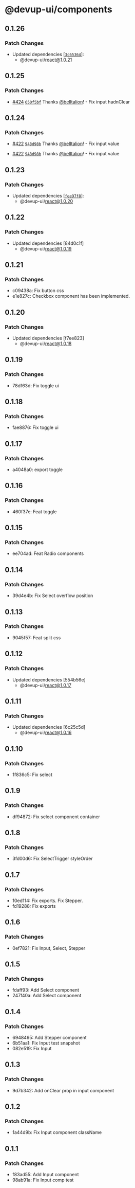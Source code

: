 # @devup-ui/components

## 0.1.26

### Patch Changes

- Updated dependencies [[`3c65364`](https://github.com/dev-five-git/devup-ui/commit/3c65364125cea6e3582562b99a9b71291fc6f8c2)]:
  - @devup-ui/react@1.0.21

## 0.1.25

### Patch Changes

- [#424](https://github.com/dev-five-git/devup-ui/pull/424) [`650f5bf`](https://github.com/dev-five-git/devup-ui/commit/650f5bf75b514b8ab8e699a0bd401c0d979a7301) Thanks [@belltalion](https://github.com/belltalion)! - Fix input hadnClear

## 0.1.24

### Patch Changes

- [#422](https://github.com/dev-five-git/devup-ui/pull/422) [`948d98b`](https://github.com/dev-five-git/devup-ui/commit/948d98b9082ef098784e522cdddc4e164083dfcc) Thanks [@belltalion](https://github.com/belltalion)! - Fix input value

- [#422](https://github.com/dev-five-git/devup-ui/pull/422) [`948d98b`](https://github.com/dev-five-git/devup-ui/commit/948d98b9082ef098784e522cdddc4e164083dfcc) Thanks [@belltalion](https://github.com/belltalion)! - Fix input value

## 0.1.23

### Patch Changes

- Updated dependencies [[`fee97f8`](https://github.com/dev-five-git/devup-ui/commit/fee97f8a3d79b9a4c62858deb8e1aea8c609e3a2)]:
  - @devup-ui/react@1.0.20

## 0.1.22

### Patch Changes

- Updated dependencies [84d0c1f]
  - @devup-ui/react@1.0.19

## 0.1.21

### Patch Changes

- c09438a: Fix button css
- e1e827c: Checkbox component has been implemented.

## 0.1.20

### Patch Changes

- Updated dependencies [f7ee823]
  - @devup-ui/react@1.0.18

## 0.1.19

### Patch Changes

- 78df63d: Fix toggle ui

## 0.1.18

### Patch Changes

- fae8876: Fix toggle ui

## 0.1.17

### Patch Changes

- a4048a0: export toggle

## 0.1.16

### Patch Changes

- 460f37e: Feat toggle

## 0.1.15

### Patch Changes

- ee704ad: Feat Radio components

## 0.1.14

### Patch Changes

- 39d4e4b: Fix Select overflow position

## 0.1.13

### Patch Changes

- 9045f57: Feat split css

## 0.1.12

### Patch Changes

- Updated dependencies [554b56e]
  - @devup-ui/react@1.0.17

## 0.1.11

### Patch Changes

- Updated dependencies [6c25c5d]
  - @devup-ui/react@1.0.16

## 0.1.10

### Patch Changes

- 1f836c5: Fix select

## 0.1.9

### Patch Changes

- df94872: Fix select component container

## 0.1.8

### Patch Changes

- 3fd00d6: Fix SelectTrigger styleOrder

## 0.1.7

### Patch Changes

- 10ed114: Fix exports. Fix Stepper.
- fd19288: Fix exports

## 0.1.6

### Patch Changes

- 0ef7821: Fix Input, Select, Stepper

## 0.1.5

### Patch Changes

- fdaff93: Add Select component
- 247f40a: Add Select component

## 0.1.4

### Patch Changes

- 6948495: Add Stepper component
- 6b51aa1: Fix Input test snapshot
- 082e519: Fix Input

## 0.1.3

### Patch Changes

- 9d7b342: Add onClear prop in input component

## 0.1.2

### Patch Changes

- 1a44d9b: Fix Input component className

## 0.1.1

### Patch Changes

- f83ad55: Add Input component
- 98ab91a: Fix Input comp test
